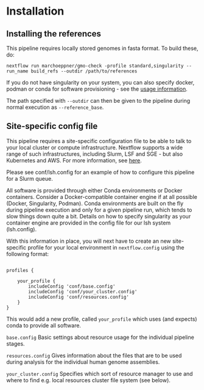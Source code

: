 # Installation

## Installing the references

This pipeline requires locally stored genomes in fasta format. To build these, do:

```
nextflow run marchoeppner/gmo-check -profile standard,singularity --run_name build_refs --outdir /path/to/references
```

If you do not have singularity on your system, you can also specify docker, podman or conda for software provisioning - see the [usage information](usage.md).

The path specified with `--outdir` can then be given to the pipeline during normal execution as `--reference_base`.

## Site-specific config file

This pipeline requires a site-specific configuration file to be able to talk to your local cluster or compute infrastructure. Nextflow supports a wide
range of such infrastructures, including Slurm, LSF and SGE - but also Kubernetes and AWS. For more information, see [here](https://www.nextflow.io/docs/latest/executor.html).

Please see conf/lsh.config for an example of how to configure this pipeline for a Slurm queue.

All software is provided through either Conda environments or Docker containers. Consider a Docker-compatible container engine if at all possible (Docker, Singularity, Podman). Conda environments are built on the fly during pipeline execution and only for a given pipeline run, which tends to slow things down quite a bit. Details on how to specify singularity as your container engine are provided in the config file for our lsh system (lsh.config).

With this information in place, you will next have to create an new site-specific profile for your local environment in `nextflow.config` using the following format:

```

profiles {
	
	your_profile {
		includeConfig 'conf/base.config'
		includeConfig 'conf/your_cluster.config'
		includeConfig 'conf/resources.config'
	}
}

```

This would add a new profile, called `your_profile` which uses (and expects) conda to provide all software. 

`base.config` Basic settings about resource usage for the individual pipeline stages. 

`resources.config` Gives information about the files that are to be used during analysis for the individual human genome assemblies. 

`your_cluster.config` Specifies which sort of resource manager to use and where to find e.g. local resources cluster file system (see below).

